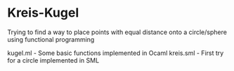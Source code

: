 Kreis-Kugel
===========

Trying to find a way to place points with equal distance onto a circle/sphere using functional programming

kugel.ml - Some basic functions implemented in Ocaml
kreis.sml - First try for a circle implemented in SML